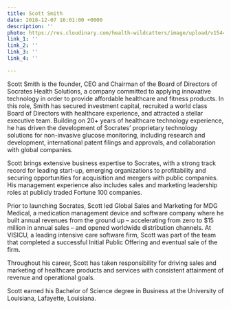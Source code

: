 ```yaml
---
title: Scott Smith
date: 2018-12-07 16:01:00 +0000
description: ''
photo: https://res.cloudinary.com/health-wildcatters/image/upload/v1544198483/image.png
link_1: ''
link_2: ''
link_3: ''
link_4: ''

---
```

Scott Smith is the founder, CEO and Chairman of the Board of Directors of Socrates Health Solutions, a company committed to applying innovative technology in order to provide affordable healthcare and fitness products. In this role, Smith has secured investment capital, recruited a world class Board of Directors with healthcare experience, and attracted a stellar executive team. Building on 20+ years of healthcare technology experience, he has driven the development of Socrates’ proprietary technology solutions for non-invasive glucose monitoring, including research and development, international patent filings and approvals, and collaboration with global companies.

Scott brings extensive business expertise to Socrates, with a strong track record for leading start-up, emerging organizations to profitability and securing opportunities for acquisition and mergers with public companies. His management experience also includes sales and marketing leadership roles at publicly traded Fortune 100 companies.

Prior to launching Socrates, Scott led Global Sales and Marketing for MDG Medical, a medication management device and software company where he built annual revenues from the ground up – accelerating from zero to $15 million in annual sales – and opened worldwide distribution channels. At VISICU, a leading intensive care software firm, Scott was part of the team that completed a successful Initial Public Offering and eventual sale of the firm.

Throughout his career, Scott has taken responsibility for driving sales and marketing of healthcare products and services with consistent attainment of revenue and operational goals.

Scott earned his Bachelor of Science degree in Business at the University of Louisiana, Lafayette, Louisiana.